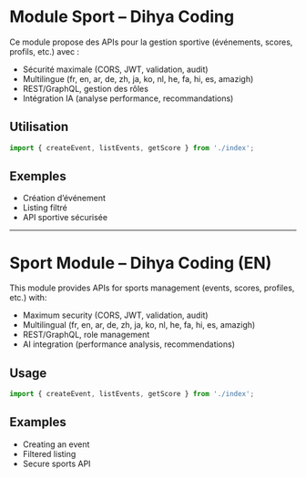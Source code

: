 # Module Sport – Dihya Coding

Ce module propose des APIs pour la gestion sportive (événements, scores, profils, etc.) avec :
- Sécurité maximale (CORS, JWT, validation, audit)
- Multilingue (fr, en, ar, de, zh, ja, ko, nl, he, fa, hi, es, amazigh)
- REST/GraphQL, gestion des rôles
- Intégration IA (analyse performance, recommandations)

## Utilisation
```js
import { createEvent, listEvents, getScore } from './index';
```

## Exemples
- Création d’événement
- Listing filtré
- API sportive sécurisée

---

# Sport Module – Dihya Coding (EN)

This module provides APIs for sports management (events, scores, profiles, etc.) with:
- Maximum security (CORS, JWT, validation, audit)
- Multilingual (fr, en, ar, de, zh, ja, ko, nl, he, fa, hi, es, amazigh)
- REST/GraphQL, role management
- AI integration (performance analysis, recommendations)

## Usage
```js
import { createEvent, listEvents, getScore } from './index';
```

## Examples
- Creating an event
- Filtered listing
- Secure sports API
